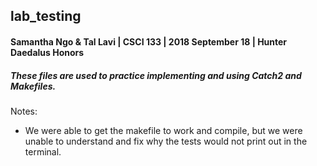 ## lab_testing
#### Samantha Ngo & Tal Lavi | CSCI 133 | 2018 September 18 | Hunter Daedalus Honors

##### These files are used to practice implementing and using Catch2 and Makefiles.

Notes:
- We were able to get the makefile to work and compile, but we were unable to understand and fix why the tests would 
not print out in the terminal.
